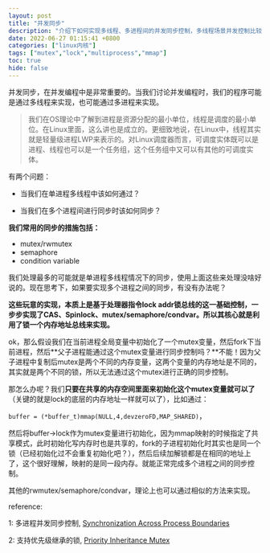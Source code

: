 ```yaml
---
layout: post
title: "并发同步"
description: "介绍下如何实现多线程、多进程间的并发同步控制，多线程场景并发控制比较常见，多进程的可能不少人都比较陌生一点吧。"
date: 2022-06-27 01:15:41 +0800
categories: ["linux内核"]
tags: ["mutex","lock","multiprocess","mmap"]
toc: true
hide: false
---
```


并发同步，在并发编程中是非常重要的。当我们讨论并发编程时，我们的程序可能是通过多线程来实现，也可能通过多进程来实现。

> 我们在OS理论中了解到进程是资源分配的最小单位，线程是调度的最小单位。在Linux里面，这么讲也是成立的。更细致地说，在Linux中，线程其实就是轻量级进程LWP来表示的。对Linux调度器而言，可调度实体既可以是进程、线程也可以是一个任务组，这个任务组中又可以有其他的可调度实体。

有两个问题：

- 当我们在单进程多线程中该如何通过？

- 当我们在多个进程间进行同步时该如何同步？

**我们常用的同步的措施包括：**

- mutex/rwmutex
- semaphore
- condition variable

我们处理最多的可能就是单进程多线程情况下的同步，使用上面这些来处理没啥好说的。现在思考下，如果要实现多个进程之间的同步，有没有办法呢？

**这些玩意的实现，本质上是基于处理器指令lock addr锁总线的这一基础控制，一步步实现了CAS、Spinlock、mutex/semaphore/condvar。所以其核心就是利用了锁一个内存地址总线来实现。**

ok，那么假设我们在当前进程全局变量中初始化了一个mutex变量，然后fork下当前进程，然后**父子进程能通过这个mutex变量进行同步控制吗？**不能！因为父子进程中复制后mutex是两个不同的内存变量，这两个变量的内存地址是不同的，其实就是两个不同的锁，所以无法通过这个mutex进行正确的同步控制。

那怎么办呢？我们**只要在共享的内存空间里面来初始化这个mutex变量就可以了**（关键的就是lock的底层的内存地址一样就可以了），比如通过：

`buffer = (*buffer_t)mmap(NULL,4,devzeroFD,MAP_SHARED)`，

然后将buffer->lock作为mutex变量进行初始化，因为mmap映射的时候指定了共享模式，此时初始化写内存时也是共享的，fork的子进程初始化时其实也是同一个锁（已经初始化过不会重复初始化吧？），然后后续加解锁都是在相同的地址上了，这个很好理解，映射的是同一段内存。就能正常完成多个进程之间的同步控制。

其他的rwmutex/semaphore/condvar，理论上也可以通过相似的方法来实现。



reference:

1: 多进程并发同步控制, [Synchronization Across Process Boundaries](https://docs.oracle.com/cd/E19455-01/806-5257/6je9h032v/index.html)

2: 支持优先级继承的锁, [Priority Inheritance Mutex](https://sourcegraph.com/github.com/torvalds/linux/-/blob/Documentation/locking/rt-mutex.rst)

